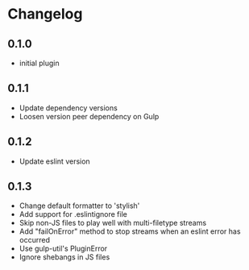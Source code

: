 # Changelog

## 0.1.0

* initial plugin

## 0.1.1

* Update dependency versions
* Loosen version peer dependency on Gulp

## 0.1.2

* Update eslint version

## 0.1.3

* Change default formatter to 'stylish'
* Add support for .eslintignore file
* Skip non-JS files to play well with multi-filetype streams
* Add "failOnError" method to stop streams when an eslint error has occurred
* Use gulp-util's PluginError
* Ignore shebangs in JS files
